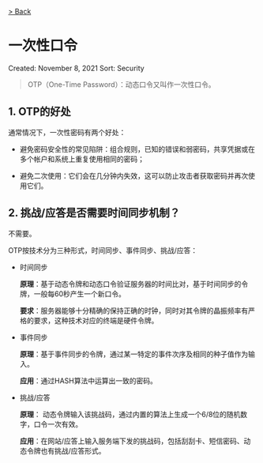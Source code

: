 [> Back](../README.md#网络安全)

# 一次性口令

Created: November 8, 2021
Sort: Security

> OTP（One-Time Password）：动态口令又叫作一次性口令。

## 1. OTP的好处

通常情况下，一次性密码有两个好处：

- 避免密码安全性的常见陷阱：组合规则，已知的错误和弱密码，共享凭据或在多个帐户和系统上重复使用相同的密码；

- 避免二次使用：它们会在几分钟内失效，这可以防止攻击者获取密码并再次使用它们。

## 2. 挑战/应答是否需要时间同步机制？

不需要。

OTP按技术分为三种形式，时间同步、事件同步、挑战/应答：

- 时间同步
    
    **原理**：基于动态令牌和动态口令验证服务器的时间比对，基于时间同步的令牌，一般每60秒产生一个新口令。
    
    **要求**：服务器能够十分精确的保持正确的时钟，同时对其令牌的晶振频率有严格的要求，这种技术对应的终端是硬件令牌。
    
- 事件同步
    
    **原理**：基于事件同步的令牌，通过某一特定的事件次序及相同的种子值作为输入。
    
    **应用**：通过HASH算法中运算出一致的密码。
    
- 挑战/应答
    
    **原理**： 动态令牌输入该挑战码，通过内置的算法上生成一个6/8位的随机数字，口令一次有效。

    **应用**：在网站/应答上输入服务端下发的挑战码，包括刮刮卡、短信密码、动态令牌也有挑战/应答形式。